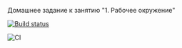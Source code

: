 Домашнее задание к занятию "1. Рабочее окружение"

[![Build status](https://ci.appveyor.com/api/projects/status/nmc29sl0i3fqil7v?svg=true)](https://ci.appveyor.com/project/Kotlyci/js-hw-main)

![CI](https://github.com/Kotlyci/js-hw-main/actions/workflows/web.yml/badge.svg)
